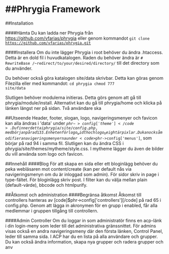 ##Phrygia Framework
====================================

##Installation

####Hämta
Du kan ladda ner Phrygia från https://github.com/vfarias/phrygia eller genom kommandot <code>git clone https://github.com/vfarias/phrygia.git</code>

####Installera
Om du inte lägger Phrygia i root behöver du ändra .htaccess. Detta är en dold fil i huvudkatalogen. Raden du behöver ändra är 
<code># RewriteBase /~redirect/to/your/desired/directory/</code> till det directory som du använder.

Du behöver också göra katalogen site/data skrivbar. Detta kan göras genom Filezilla eller med kommandot: <code>cd phrygia chmod 777 site/data</code>

Slutligen behöver modulerna initieras. Detta görs genom att gå till phrygia/module/install. Alternativt kan du gå till phrygia/home och klicka på länken längst ner på sidan.
Två användare ska

##Utseende
Header, footer, slogan, logo, navigeringsmenyer och favicon kan alla ändras i 'data' under <code>$phr->config['theme']</code>. 
Du finner detta i phrygia/site/config.php, med början på rad 133. Enheten för logo_width och logo_height är pixlar.
Du kan också modifiera navigeringsmenyerna under <code>$phr->config['menus']</code>, som börjar på rad 94 i samma fil.
Slutligen kan du ändra CSS i phrygia/site/themes/mytheme/style.css. I mytheme lägger du även de bilder du vill använda som logo och favicon.


##Innehåll
####Blog
För att skapa en sida eller ett bloginlägg behöver du peka webläsaren mot content/create (kan per default nås via navigeringsmenyn om du är inloggad som admin).
För sidor skriv in page i type-fältet. För bloginlägg skriv post. I filter kan du välja mellan plain (default-värde), bbcode och htmlpurify.


##Åtkomst och administration
####Begränsa åtkomst
Åtkomst till controllers hanteras av [code]$phr->config['controllers'][/code] på rad 65 i config.php. 
Genom att lägga in akronymen för en grupp i enabled, får alla medlemmar i gruppen tillgång till controllern.

####Admin Controller
Om du loggar in som administratör finns en acp-länk i din login-meny som leder till det administrativa gränssnittet. 
För admins visas också en andra navigeringsmeny där den första länken, Control Panel, leder till samma sida.
I ACP har du en lista på alla användare och grupper. Du kan också ändra information, skapa nya grupper och radera grupper och anv 
